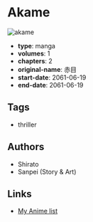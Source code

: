 # Akame

![akame](https://cdn.myanimelist.net/images/manga/1/15018.jpg)

-   **type**: manga
-   **volumes**: 1
-   **chapters**: 2
-   **original-name**: 赤目
-   **start-date**: 2061-06-19
-   **end-date**: 2061-06-19

## Tags

-   thriller

## Authors

-   Shirato
-   Sanpei (Story & Art)

## Links

-   [My Anime list](https://myanimelist.net/manga/11114/Akame)
